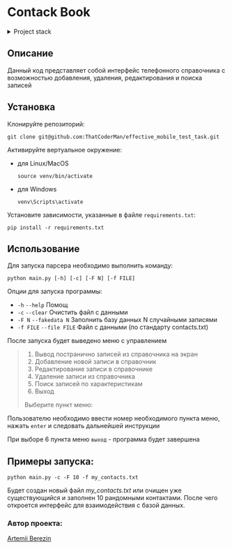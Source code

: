 # Contack Book
<details>
<summary>Project stack</summary>

- Python 3.11
- Argparse
- PrettyTable
- FuzzyWuzzy
- Faker

</details>

## Описание

Данный код представляет собой интерфейс телефонного справочника с возможностью добавления, удаления, редактирования и поиска записей

## Установка
Клонируйте репозиторий:
```commandline
git clone git@github.com:ThatCoderMan/effective_mobile_test_task.git
```
Активируйте вертуальное окружение:
- для Linux/MacOS
  ```commandline
  source venv/bin/activate
  ```
- для Windows
  ```commandline
  venv\Scripts\activate
  ```

Установите зависимости, указанные в файле `requirements.txt`:
```commandline
pip install -r requirements.txt
```

## Использование

Для запуска парсера необходимо выполнить команду:
```commandline
python main.py [-h] [-c] [-F N] [-f FILE]
```

Опции для запуска программы:
  - `-h` `--help`            Помощ
  - `-c` `--clear`           Очистить файл с данными
  - `-F N` `--fakedata N`    Заполнить базу данных N случайными записями
  - `-f FILE` `--file FILE`  Файл с данными (по стандарту contacts.txt)

После запуска будет выведено меню с управлением
>1. Вывод постранично записей из справочника на экран
>2. Добавление новой записи в справочник
>3. Редактирование записи в справочнике
>4. Удаление записи из справочника
>5. Поиск записей по характеристикам
>6. Выход 
>
>Выберите пункт меню: 

Пользователю необходимо ввести номер необходимого пункта меню, нажать `enter` и следовать дальнейшей инструкции

При выборе 6 пункта меню `выход` - программа будет завершена

## Примеры запуска:

```
python main.py -c -F 10 -f my_contacts.txt
```
Будет создан новый файл _my_contacts.txt_ или очищен уже существующийся и заполнен 10 рандомными контактами.
После чего откроется интерфейс для взаимодействия с базой данных.

### Автор проекта:

[Artemii Berezin](https://github.com/ThatCoderMan)

